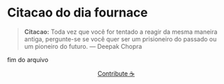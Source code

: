 # Citacao do dia fournace

> **Citacao:** Toda vez que você for tentado a reagir da mesma maneira antiga, pergunte-se se você quer ser um prisioneiro do passado ou um pioneiro do futuro. — Deepak Chopra

fim do arquivo

<watermark-footer>
<p align="center">
  <a href="https://github.com/ruisuan/ruisuan/blob/main/contribute.md">Contribute ☕</a>
</p>
</watermark-footer>
